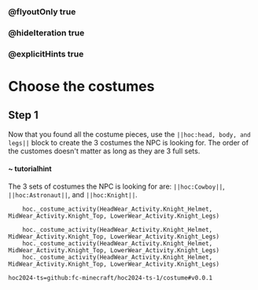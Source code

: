 ### @flyoutOnly true
### @hideIteration true
### @explicitHints true

# Choose the costumes

## Step 1
Now that you found all the costume pieces, use the ``||hoc:head, body, and legs||`` block to create the 3 costumes the NPC is looking for. The order of the customes doesn't matter as long as they are 3 full sets.

#### ~ tutorialhint
The 3 sets of costumes the NPC is looking for are: ``||hoc:Cowboy||``, ``||hoc:Astronaut||``, and ``||hoc:Knight||``.


```ghost
    hoc._costume_activity(HeadWear_Activity.Knight_Helmet, MidWear_Activity.Knight_Top, LowerWear_Activity.Knight_Legs)
```
```template
    hoc._costume_activity(HeadWear_Activity.Knight_Helmet, MidWear_Activity.Knight_Top, LowerWear_Activity.Knight_Legs)
    hoc._costume_activity(HeadWear_Activity.Knight_Helmet, MidWear_Activity.Knight_Top, LowerWear_Activity.Knight_Legs)
    hoc._costume_activity(HeadWear_Activity.Knight_Helmet, MidWear_Activity.Knight_Top, LowerWear_Activity.Knight_Legs)        
```

```package
hoc2024-ts=github:fc-minecraft/hoc2024-ts-1/costume#v0.0.1
```